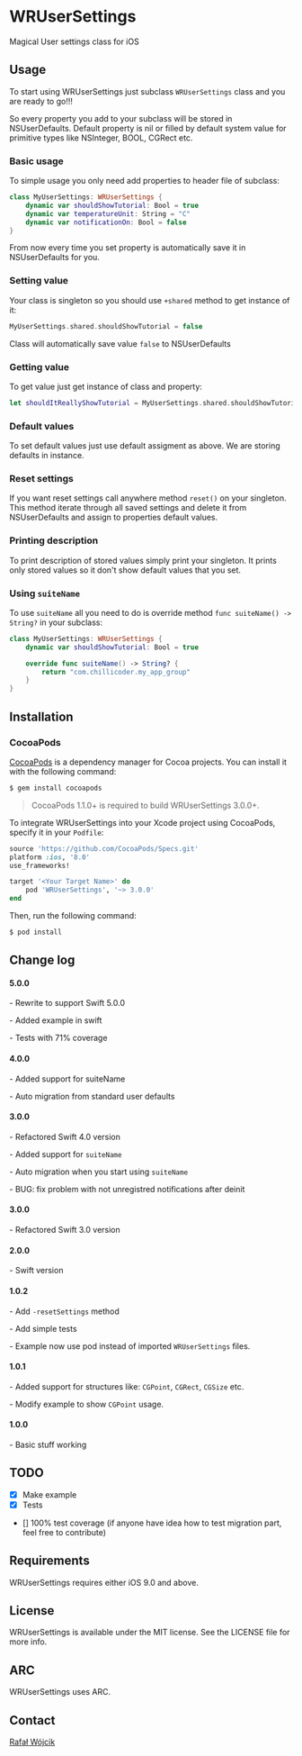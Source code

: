 # WRUserSettings
Magical User settings class for iOS

## Usage

To start using WRUserSettings just subclass ```WRUserSettings``` class and you are ready to go!!!

So every property you add to your subclass will be stored in NSUserDefaults. Default property is nil or filled by default system value for primitive types like NSInteger, BOOL, CGRect etc.

### Basic usage

To simple usage you only need add properties to header file of subclass:

```swift
class MyUserSettings: WRUserSettings {
	dynamic var shouldShowTutorial: Bool = true
	dynamic var temperatureUnit: String = "C"
	dynamic var notificationOn: Bool = false
}
```

From now every time you set property is automatically save it in NSUserDefaults for you.

### Setting value

Your class is singleton so you should use ```+shared``` method to get instance of it:

```swift
MyUserSettings.shared.shouldShowTutorial = false
```

Class will automatically save value ```false``` to NSUserDefaults

### Getting value

To get value just get instance of class and property:

```swift
let shouldItReallyShowTutorial = MyUserSettings.shared.shouldShowTutorial
```

### Default values

To set default values just use default assigment as above. We are storing defaults in instance.

### Reset settings

If you want reset settings call anywhere method ```reset()``` on your singleton. This method iterate through all saved settings and delete it from NSUserDefaults and assign to properties default values.

### Printing description

To print description of stored values simply print your singleton. It prints only stored values so it don't show default values that you set.

### Using `suiteName`

To use `suiteName` all you need to do is override method `func suiteName() -> String?` in your subclass:

```swift
class MyUserSettings: WRUserSettings {
	dynamic var shouldShowTutorial: Bool = true

	override func suiteName() -> String? {
        return "com.chillicoder.my_app_group"
    }
}
```

## Installation

### CocoaPods

[CocoaPods](http://cocoapods.org) is a dependency manager for Cocoa projects. You can install it with the following command:

```bash
$ gem install cocoapods
```

> CocoaPods 1.1.0+ is required to build WRUserSettings 3.0.0+.

To integrate WRUserSettings into your Xcode project using CocoaPods, specify it in your `Podfile`:

```ruby
source 'https://github.com/CocoaPods/Specs.git'
platform :ios, '8.0'
use_frameworks!

target '<Your Target Name>' do
    pod 'WRUserSettings', '~> 3.0.0'
end
```

Then, run the following command:

```bash
$ pod install
```

## Change log

#### 5.0.0

\- Rewrite to support Swift 5.0.0

\- Added example in swift

\- Tests with 71% coverage

#### 4.0.0

\- Added support for suiteName

\- Auto migration from standard user defaults

#### 3.0.0

\- Refactored Swift 4.0 version

\- Added support for `suiteName`

\- Auto migration when you start using `suiteName`

\- BUG: fix problem with not unregistred notifications after deinit

#### 3.0.0

\- Refactored Swift 3.0 version

#### 2.0.0

\- Swift version

#### 1.0.2

\- Add ```-resetSettings``` method

\- Add simple tests

\- Example now use pod instead of imported ```WRUserSettings``` files.

#### 1.0.1

\- Added support for structures like: ```CGPoint```, ```CGRect```, ```CGSize``` etc.

\- Modify example to show ```CGPoint``` usage.

#### 1.0.0

\- Basic stuff working

## TODO

* [x] Make example
* [x] Tests
* [] 100% test coverage (if anyone have idea how to test migration part, feel free to contribute)

## Requirements

WRUserSettings requires either iOS 9.0 and above.

## License

WRUserSettings is available under the MIT license. See the LICENSE file for more info.

## ARC

WRUserSettings uses ARC.

## Contact

[Rafał Wójcik](https://rwojcik.me)
